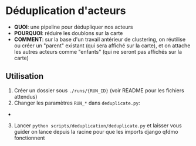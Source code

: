 # Déduplication d'acteurs

 - **QUOI**: une pipeline pour dédupliquer nos acteurs
 - **POURQUOI**: réduire les doublons sur la carte
 - **COMMENT**: sur la base d'un travail antérieur de clustering, on réutilise ou créer un "parent" existant (qui sera affiché sur la carte), et on attache les autres acteurs comme "enfants" (qui ne seront pas affichés sur la carte)

## Utilisation

 1. Créer un dossier sous `./runs/{RUN_ID}` (voir README pour les fichiers attendus)
 2. Changer les paramètres `RUN_*` dans `deduplicate.py`:
   -
 3. Lancer `python scripts/deduplication/deduplicate.py` et laisser vous guider
    on lance depuis la racine pour que les imports django qfdmo fonctionnent
